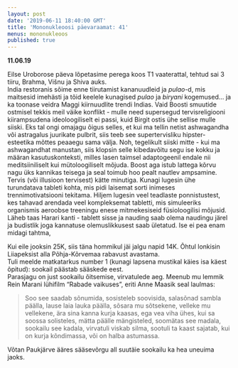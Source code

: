 ```yaml
---
layout: post
date: '2019-06-11 18:40:00 GMT'
title: 'Mononukleoosi päevaraamat: 41'
menus: mononukleoos
published: true
---
```

**11.06.19**

Eilse Uroborose päeva lõpetasime perega koos T1 vaaterattal, tehtud sai 3 tiiru, Brahma, Višnu ja Shiva auks.  
India restoranis sõime enne tiirutamist kananuudleid ja *pulao*-d, mis maitsesid imehästi ja tõid keelele kunagised *pulao* ja *biryani* kogemused... ja ka toonase veidra Maggi kiirnuudlite trendi Indias. Vaid Boosti smuutide ostmisel tekkis meil väike konflikt - mulle need supersegud tervisreligiooni kiirampsudena ideoloogiliselt ei passi, kuid Birgit ostis ühe sellise mulle siiski. Eks tal ongi omajagu õigus selles, et kui ma tellin netist ashwagandha või astragalus juurikate pulbrit, siis teeb see supertervisliku hipster-esteetika mõttes peaaegu sama välja. Noh, tegelikult siiski mitte - kui ma ashwagandhat manustan, siis klopsin selle kibedavõitu segu ise kokku ja määran kasutuskonteksti, milles lasen taimsel adaptogeenil endale nii meditsiiniliselt kui mütoloogiliselt mõjuda. Boost aga istub lattega kõrvu nagu üks kannikas teisega ja seal toimub hoo pealt nautlev ampsamine. Tervis (või illusioon tervisest) kätte minutiga. Kunagi lugesin ühe turundatava tableti kohta, mis pidi laisemat sorti inimeses trennimotivatsiooni tekitama. Hiljem lugesin veel teadlaste ponnistustest, kes tahavad arendada veel kompleksemat tabletti, mis simuleeriks organismis aeroobse treeningu enese mitmekesiseid füsioloogilisi mõjusid. Läheb taas Harari kanti - tablett sisse ja nauding saab olema naudingu järel ja budistlik joga kannatuse olemuslikkusest saab ületatud. Ise ei pea enam midagi tahtma,
   
Kui eile jooksin 25K, siis täna hommikul jäi jalgu napid 14K. Õhtul lonkisin Liiapeksist alla Põhja-Kõrvemaa rabavust avastama.  
Tuli meelde matkatarkus number 1 (kunagi lapsena mustikal käies isa käest õpitud): sookail päästab sääskede eest.  
Parasjagu on just sookailu õitsemise, virvatulede aeg. Meenub mu lemmik Rein Marani lühifilm “Rabade vaikuses”, eriti Anne Maasik seal laulmas:
>  Soo see saadab sõnumida, sosisteleb soovisida, salasõnad sambla päälla, lause laia lauka päälla, sõsara mu sõtsekene, velleke mu vellekene, ära sina kanna kurja kaasas, ega vea viha ühes, kui sa soossa solisteles, mätta päälle mängisteled, soomätas see madala, sookailu see kadala, virvatuli viskab silma, sootuli ta kaast sajatab, kui on kurja kõndimassa, või on halba astumassa.  

Võtan Paukjärve ääres sääsevõrgu all suutäie sookailu ka hea uneuima jaoks.

